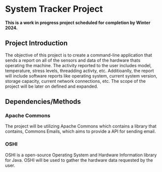 # System Tracker Project

**This is a work in progress project scheduled for completion by Winter 2024.**

## Project Introduction

The objective of this project is to create a command-line application that sends a report on all of the sensors and data of the hardware thats operating the machine. The activity 
reported to the user includes model, temperature, stress levels, threadding activty, etc. Additioanlly, the report will include software reports like operating system, current system version,
storage capacity, current network connections, etc. The scope of the project will be later on defined and expanded.

## Dependencies/Methods

### Apache Commons
The project will be utilizing Apache Commons which contains a library that contains, Commons Emails, which aims to provide a API for sending email.


### OSHI
OSHI is a open-source Operating System and Hardware Information library for Java. OSHI will be used to gather the hardware data requested by the user.



